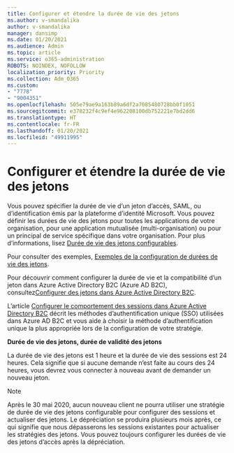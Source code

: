 ```yaml
---
title: Configurer et étendre la durée de vie des jetons
ms.author: v-smandalika
author: v-smandalika
manager: dansimp
ms.date: 01/20/2021
ms.audience: Admin
ms.topic: article
ms.service: o365-administration
ROBOTS: NOINDEX, NOFOLLOW
localization_priority: Priority
ms.collection: Adm_O365
ms.custom:
- "7778"
- "9004351"
ms.openlocfilehash: 505e79ae9a163b89a6df2a7085480728bb0f1051
ms.sourcegitcommit: e378232f4c9ef4e962208100db752221e7bd2dd6
ms.translationtype: HT
ms.contentlocale: fr-FR
ms.lasthandoff: 01/20/2021
ms.locfileid: "49911995"
---
```

# <a name="configure-and-extend-token-lifetimes"></a>Configurer et étendre la durée de vie des jetons

Vous pouvez spécifier la durée de vie d’un jeton d’accès, SAML, ou d’identification émis par la plateforme d’identité Microsoft. Vous pouvez définir les durées de vie des jetons pour toutes les applications de votre organisation, pour une application mutualisée (multi-organisation) ou pour un principal de service spécifique dans votre organisation. Pour plus d’informations, lisez [Durée de vie des jetons configurables](https://docs.microsoft.com/azure/active-directory/develop/active-directory-configurable-token-lifetimes).

Pour consulter des exemples, [Exemples de la configuration de durées de vie des jetons](https://docs.microsoft.com/azure/active-directory/develop/configure-token-lifetimes).

Pour découvrir comment configurer la durée de vie et la compatibilité d’un jeton dans Azure Active Directory B2C (Azure AD B2C), consultez[Configurer des jetons dans Azure Active Directory B2C](https://docs.microsoft.com/azure/active-directory-b2c/configure-tokens?pivots=b2c-user-flow).

L’article [Configurer le comportement des sessions dans Azure Active Directory B2C](https://docs.microsoft.com/azure/active-directory-b2c/session-behavior?pivots=b2c-user-flow) décrit les méthodes d’authentification unique (SSO) utilisées dans Azure AD B2C et vous aide à choisir la méthode d’authentification unique la plus appropriée lors de la configuration de votre stratégie.

**Durée de vie des jetons, durée de validité des jetons**

La durée de vie des jetons est 1 heure et la durée de vie des sessions est 24 heures. Cela signifie que si aucune demande n’est faite au cours des 24 heures, vous devrez vous connecter à nouveau avant de demander un nouveau jeton.

> [!NOTE]
> Après le 30 mai 2020, aucun nouveau client ne pourra utiliser une stratégie de durée de vie des jetons configurable pour configurer des sessions et actualiser des jetons. Le dépréciation se produira plusieurs mois après, ce qui signifie que nous dépasserons les sessions existantes pour actualiser les stratégies des jetons. Vous pouvez toujours configurer les durées de vie des jetons d’accès après la dépréciation.






